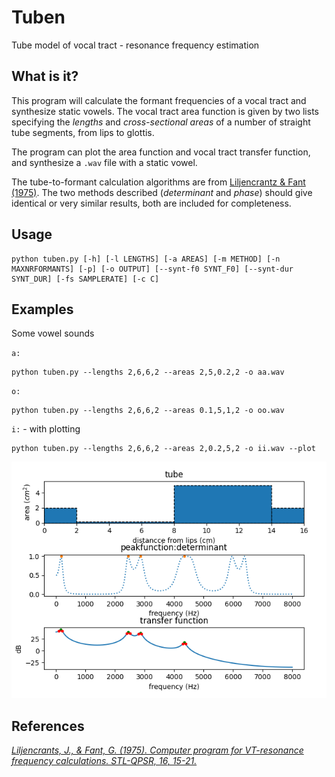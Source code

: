 # Tuben
Tube model of vocal tract - resonance frequency estimation

## What is it?

This program will calculate the formant frequencies of a vocal tract and synthesize static vowels. The vocal tract area function is given by two lists specifying the *lengths* and *cross-sectional areas* of a number of straight tube segments, from lips to glottis. 

The program can plot the area function and vocal tract transfer function, and synthesize a `.wav` file with a static vowel. 

The tube-to-formant calculation algorithms are from [Liljencrantz & Fant (1975)](#references). The two methods described (*determinant* and *phase*) should give identical or very similar results, both are included for completeness. 


## Usage
    
    python tuben.py [-h] [-l LENGTHS] [-a AREAS] [-m METHOD] [-n MAXNRFORMANTS] [-p] [-o OUTPUT] [--synt-f0 SYNT_F0] [--synt-dur SYNT_DUR] [-fs SAMPLERATE] [-c C]

## Examples

Some vowel sounds

`a:`

    python tuben.py --lengths 2,6,6,2 --areas 2,5,0.2,2 -o aa.wav

`o:`
    
    python tuben.py --lengths 2,6,6,2 --areas 0.1,5,1,2 -o oo.wav

`i:` - with plotting

    python tuben.py --lengths 2,6,6,2 --areas 2,0.2,5,2 -o ii.wav --plot



![Example plot](images/plot.png)

## References

[*Liljencrants, J., & Fant, G. (1975). Computer program for VT-resonance frequency calculations. STL-QPSR, 16, 15-21.*](https://www.speech.kth.se/prod/publications/files/qpsr/1975/1975_16_4_015-020.pdf)
